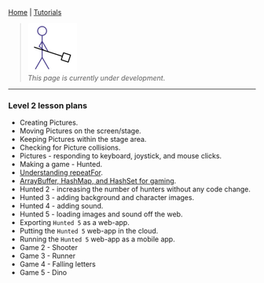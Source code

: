 <div class="nav">
  <a href="../../index.html">Home</a> | <a href="../../tutorials-index.html">Tutorials</a>
</div>

> <img src="../../man-at-work.png"/> <br/> *This page is currently under development*.

---

### Level 2 lesson plans
* Creating Pictures.
* Moving Pictures on the screen/stage.
* Keeping Pictures within the stage area.
* Checking for Picture collisions.
* Pictures - responding to keyboard, joystick, and mouse clicks.
* Making a game - Hunted.
* [Understanding repeatFor](repeat-for.html).
* [ArrayBuffer, HashMap, and HashSet for gaming](abuffer-hmap-hset.html).
* Hunted 2 - increasing the number of hunters without any code change.
* Hunted 3 - adding background and character images.
* Hunted 4 - adding sound.
* Hunted 5 - loading images and sound off the web.
* Exporting `Hunted 5` as a web-app.
* Putting the `Hunted 5` web-app in the cloud.
* Running the `Hunted 5` web-app as a mobile app.
* Game 2 - Shooter
* Game 3 - Runner
* Game 4 - Falling letters
* Game 5 - Dino


